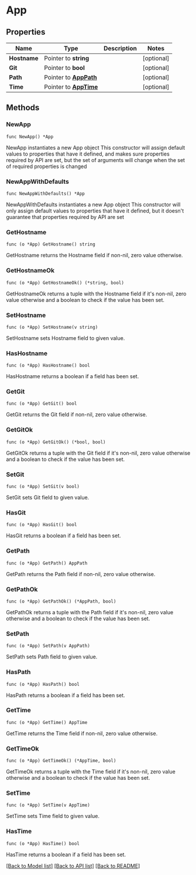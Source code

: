 # App

## Properties

Name | Type | Description | Notes
------------ | ------------- | ------------- | -------------
**Hostname** | Pointer to **string** |  | [optional]
**Git** | Pointer to **bool** |  | [optional]
**Path** | Pointer to [**AppPath**](AppPath.md) |  | [optional]
**Time** | Pointer to [**AppTime**](AppTime.md) |  | [optional]

## Methods

### NewApp

`func NewApp() *App`

NewApp instantiates a new App object
This constructor will assign default values to properties that have it defined,
and makes sure properties required by API are set, but the set of arguments
will change when the set of required properties is changed

### NewAppWithDefaults

`func NewAppWithDefaults() *App`

NewAppWithDefaults instantiates a new App object
This constructor will only assign default values to properties that have it defined,
but it doesn't guarantee that properties required by API are set

### GetHostname

`func (o *App) GetHostname() string`

GetHostname returns the Hostname field if non-nil, zero value otherwise.

### GetHostnameOk

`func (o *App) GetHostnameOk() (*string, bool)`

GetHostnameOk returns a tuple with the Hostname field if it's non-nil, zero value otherwise
and a boolean to check if the value has been set.

### SetHostname

`func (o *App) SetHostname(v string)`

SetHostname sets Hostname field to given value.

### HasHostname

`func (o *App) HasHostname() bool`

HasHostname returns a boolean if a field has been set.

### GetGit

`func (o *App) GetGit() bool`

GetGit returns the Git field if non-nil, zero value otherwise.

### GetGitOk

`func (o *App) GetGitOk() (*bool, bool)`

GetGitOk returns a tuple with the Git field if it's non-nil, zero value otherwise
and a boolean to check if the value has been set.

### SetGit

`func (o *App) SetGit(v bool)`

SetGit sets Git field to given value.

### HasGit

`func (o *App) HasGit() bool`

HasGit returns a boolean if a field has been set.

### GetPath

`func (o *App) GetPath() AppPath`

GetPath returns the Path field if non-nil, zero value otherwise.

### GetPathOk

`func (o *App) GetPathOk() (*AppPath, bool)`

GetPathOk returns a tuple with the Path field if it's non-nil, zero value otherwise
and a boolean to check if the value has been set.

### SetPath

`func (o *App) SetPath(v AppPath)`

SetPath sets Path field to given value.

### HasPath

`func (o *App) HasPath() bool`

HasPath returns a boolean if a field has been set.

### GetTime

`func (o *App) GetTime() AppTime`

GetTime returns the Time field if non-nil, zero value otherwise.

### GetTimeOk

`func (o *App) GetTimeOk() (*AppTime, bool)`

GetTimeOk returns a tuple with the Time field if it's non-nil, zero value otherwise
and a boolean to check if the value has been set.

### SetTime

`func (o *App) SetTime(v AppTime)`

SetTime sets Time field to given value.

### HasTime

`func (o *App) HasTime() bool`

HasTime returns a boolean if a field has been set.


[[Back to Model list]](../README.md#documentation-for-models) [[Back to API list]](../README.md#documentation-for-api-endpoints) [[Back to README]](../README.md)
